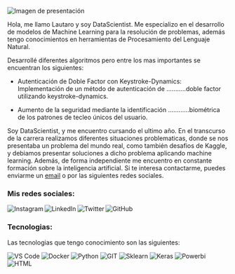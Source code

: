 

![Imagen de presentación](https://github.com/Laut153/Laut153/assets/75812390/2cae2c5c-958b-4abd-9cec-ea1aa9bd7c87)

Hola, me llamo Lautaro y soy DataScientist. Me especializo en el desarrollo de modelos de Machine Learning para la resolución de problemas, además tengo conocimientos en herramientas de Procesamiento del Lenguaje Natural. 

Desarrollé diferentes algoritmos pero entre los mas importantes se encuentran los siguientes:
* Autenticación de Doble Factor con Keystroke-Dynamics:
 Implementación de un método de autenticación de
...........doble factor utilizando keystroke-dynamics.
- Aumento de la seguridad mediante la identificación
............biométrica de los patrones de tecleo únicos del usuario.

Soy DataScientist, y me encuentro cursando el ultimo año. En el transcurso de la carrera realizamos diferentes situaciones problematicas, donde se nos presentaba un problema del mundo real, como también desafios de Kaggle, y debiamos presentar soluciones a dicho problema aplicando machine learning. Además, de forma independiente me encuentro en constante formación sobre la inteligencia artificial. Si te interesa contactarme, puedes enviarme un  [email](mailto:lautarosantos76@gmail.com) o por las siguientes redes sociales.

<h3>Mis redes sociales:</h3>
<p>
  <a href="https://www.instagram.com/lautaro_santos8cho/">
    <img align="left" alt="Instagram" src="https://img.shields.io/badge/-Instagram-E4405F?logo=instagram&logoColor=white&style=flat-square" />
  </a>
  <a href="https://www.linkedin.com/in/lautaro-santos-da-silveira-2a0852201/">
    <img align="left" alt="LinkedIn" src="https://img.shields.io/badge/-LinkedIn-0A66C2?logo=linkedin&logoColor=white&style=flat-square" />
  </a>
  <a href="https://twitter.com/lautaro__santos">
  <img align="left" alt="Twitter" src="https://img.shields.io/badge/-Twitter-1DA1F2?logo=twitter&logoColor=white&style=flat-square" />
  </a>
  <a href="https://github.com/Laut153">
  <img align="left" alt="GitHub" src="https://img.shields.io/badge/-GitHub-181717?logo=github&logoColor=white&style=flat-square" />
  </a>
</p></br>

<h3>Tecnologias:</h3>
<p>Las tecnologias que tengo conocimiento son las siguientes:</p>
<p>
  <img alt="VS Code" src="https://img.shields.io/badge/-Vs_code-007ACC?logo=visual-studio-code&logoColor=white&style=flat-square" />
  <img alt="Docker" src="https://img.shields.io/badge/-Docker-46a2f1?logo=docker&logoColor=white&style=flat-square" />
  <img alt="Python" src="https://img.shields.io/badge/-Python-3776AB?logo=python&logoColor=white&style=flat-square" />
  <img alt="GIT" src="https://img.shields.io/badge/-GIT-F05032?logo=git&logoColor=white&style=flat-square" />
  <img alt="Sklearn" src="https://img.shields.io/badge/-scikitlearn-F7931E?logo=scikitlearn&logoColor=white&style=flat-square" />
  <img alt="Keras" src="https://img.shields.io/badge/-Keras-D00000?logo=keras&logoColor=white&style=flat-square" />
  <img alt="Powerbi" src="https://img.shields.io/badge/-PowerBI-F2C811?logo=powerbi&logoColor=white&style=flat-square" />
  <img alt="HTML" src="https://img.shields.io/badge/-HTML-E34F26?logo=html5&logoColor=white&style=flat-square" />
</p>


